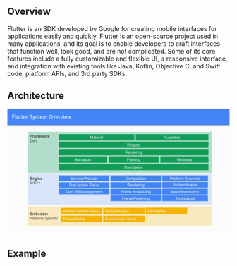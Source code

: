 ## Overview


Flutter is an SDK developed by Google for creating mobile interfaces for applications easily and quickly. Flutter is an open-source project used in many applications, and its goal is to enable developers to craft interfaces that function well, look good, and are not complicated. Some of its core features include a fully customizable and flexible UI, a responsive interface, and integration with existing tools like Java, Kotlin, Objective C, and Swift code, platform APIs, and 3rd party SDKs.

## Architecture
![Image of Architecture](docs/flutter_overview.jpg)

## Example 